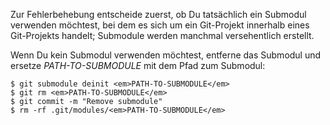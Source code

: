 Zur Fehlerbehebung entscheide zuerst, ob Du tatsächlich ein Submodul verwenden möchtest, bei dem es sich um ein Git-Projekt innerhalb eines Git-Projekts handelt; Submodule werden manchmal versehentlich erstellt.

Wenn Du kein Submodul verwenden möchtest, entferne das Submodul und ersetze <em>PATH-TO-SUBMODULE</em> mit dem Pfad zum Submodul:
```shell
$ git submodule deinit <em>PATH-TO-SUBMODULE</em>
$ git rm <em>PATH-TO-SUBMODULE</em>
$ git commit -m "Remove submodule"
$ rm -rf .git/modules/<em>PATH-TO-SUBMODULE</em>
```
